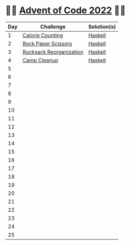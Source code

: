 # :christmas_tree::calendar: [Advent of Code 2022](https://adventofcode.com/2022) :calendar::christmas_tree:

Day | Challenge | Solution(s)
--- | --- | ---
1 | [Calorie Counting](https://adventofcode.com/2022/day/1) | [Haskell](https://github.com/rssbrrw/aoc22/blob/main/src/One.hs) |
2 | [Rock Paper Scissors](https://adventofcode.com/2022/day/2)| [Haskell](https://github.com/rssbrrw/aoc22/blob/main/src/Two.hs) |
3 | [Rucksack Reorganization](https://adventofcode.com/2022/day/3)| [Haskell](https://github.com/rssbrrw/aoc22/blob/main/src/Three.hs) |
4 | [Camp Cleanup](https://adventofcode.com/2022/day/4)| [Haskell](https://github.com/rssbrrw/aoc22/blob/main/src/Four.hs) |
5 | | |
6 | | |
7 | | |
8 | | |
9 | | |
10 | | |
11 | | |
12 | | |
13 | | |
14 | | |
15 | | |
16 | | |
17 | | |
18 | | |
19 | | |
20 | | |
21 | | |
22 | | |
23 | | |
24 | | |
25 | | |